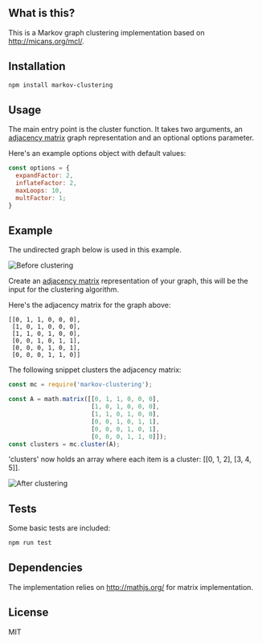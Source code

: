 ## What is this?

This is a Markov graph clustering implementation based on http://micans.org/mcl/.

## Installation

```sh
npm install markov-clustering
```

## Usage

The main entry point is the cluster function. It takes two arguments, an [adjacency matrix](https://en.wikipedia.org/wiki/Adjacency_matrix) graph representation and an optional options parameter.

Here's an example options object with default values:

```js
const options = {
  expandFactor: 2,
  inflateFactor: 2,
  maxLoops: 10,
  multFactor: 1;
}
```

## Example

The undirected graph below is used in this example.

![Before clustering](https://cloud.githubusercontent.com/assets/12221141/15180949/c9bd6ca6-1784-11e6-8cb3-72451d25202c.png "Before clustering")

Create an [adjacency matrix](https://en.wikipedia.org/wiki/Adjacency_matrix) representation of your graph, this will be the input for the clustering algorithm.

Here's the adjacency matrix for the graph above:

```
[[0, 1, 1, 0, 0, 0],
 [1, 0, 1, 0, 0, 0],
 [1, 1, 0, 1, 0, 0],
 [0, 0, 1, 0, 1, 1],
 [0, 0, 0, 1, 0, 1],
 [0, 0, 0, 1, 1, 0]]
```

The following snippet clusters the adjacency matrix:

```js
const mc = require('markov-clustering');

const A = math.matrix([[0, 1, 1, 0, 0, 0],
                       [1, 0, 1, 0, 0, 0],
                       [1, 1, 0, 1, 0, 0],
                       [0, 0, 1, 0, 1, 1],
                       [0, 0, 0, 1, 0, 1],
                       [0, 0, 0, 1, 1, 0]]);
const clusters = mc.cluster(A);
```

'clusters' now holds an array where each item is a cluster: [[0, 1, 2], [3, 4, 5]].

![After clustering](https://cloud.githubusercontent.com/assets/12221141/15180948/c9ba17f4-1784-11e6-8e33-032bad35a26e.png "After clustering")

## Tests

Some basic tests are included:

```sh
npm run test
```

## Dependencies

The implementation relies on http://mathjs.org/ for matrix implementation.

## License

MIT
